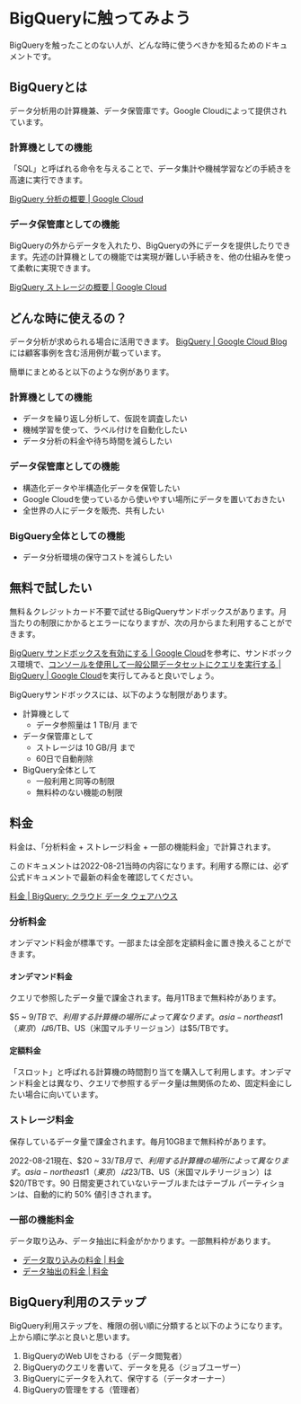 # BigQueryに触ってみよう

BigQueryを触ったことのない人が、どんな時に使うべきかを知るためのドキュメントです。

## BigQueryとは

データ分析用の計算機兼、データ保管庫です。Google Cloudによって提供されています。

### 計算機としての機能

「SQL」と呼ばれる命令を与えることで、データ集計や機械学習などの手続きを高速に実行できます。

[BigQuery 分析の概要 | Google Cloud](https://cloud.google.com/bigquery/docs/query-overview?hl=ja)

### データ保管庫としての機能

BigQueryの外からデータを入れたり、BigQueryの外にデータを提供したりできます。先述の計算機としての機能では実現が難しい手続きを、他の仕組みを使って柔軟に実現できます。

[BigQuery ストレージの概要 | Google Cloud](https://cloud.google.com/bigquery/docs/storage_overview?hl=ja)

## どんな時に使えるの？
データ分析が求められる場合に活用できます。
[BigQuery | Google Cloud Blog](https://cloud.google.com/blog/ja/products/bigquery)には顧客事例を含む活用例が載っています。

簡単にまとめると以下のような例があります。

### 計算機としての機能
- データを繰り返し分析して、仮説を調査したい
- 機械学習を使って、ラベル付けを自動化したい
- データ分析の料金や待ち時間を減らしたい

### データ保管庫としての機能
- 構造化データや半構造化データを保管したい
- Google Cloudを使っているから使いやすい場所にデータを置いておきたい
- 全世界の人にデータを販売、共有したい

### BigQuery全体としての機能
- データ分析環境の保守コストを減らしたい

## 無料で試したい

無料＆クレジットカード不要で試せるBigQueryサンドボックスがあります。月当たりの制限にかかるとエラーになりますが、次の月からまた利用することができます。

[BigQuery サンドボックスを有効にする | Google Cloud](https://cloud.google.com/bigquery/docs/sandbox?hl=ja)を参考に、サンドボックス環境で、[コンソールを使用して一般公開データセットにクエリを実行する | BigQuery | Google Cloud](https://cloud.google.com/bigquery/docs/quickstarts/query-public-dataset-console?hl=ja)を実行してみると良いでしょう。

BigQueryサンドボックスには、以下のような制限があります。

- 計算機として
    - データ参照量は 1 TB/月 まで
- データ保管庫として
    - ストレージは 10 GB/月 まで
    - 60日で自動削除
- BigQuery全体として
    - 一般利用と同等の制限
    - 無料枠のない機能の制限

## 料金

料金は、「分析料金 + ストレージ料金 + 一部の機能料金」で計算されます。

このドキュメントは2022-08-21当時の内容になります。利用する際には、必ず公式ドキュメントで最新の料金を確認してください。

[料金 | BigQuery: クラウド データ ウェアハウス](https://cloud.google.com/bigquery/pricing?hl=ja)

### 分析料金

オンデマンド料金が標準です。一部または全部を定額料金に置き換えることができます。

#### オンデマンド料金

クエリで参照したデータ量で課金されます。毎月1TBまで無料枠があります。

$5 ~ $9 / TBで、利用する計算機の場所によって異なります。asia-northeast1（東京）は$6/TB、US（米国マルチリージョン）は$5/TBです。

#### 定額料金

「スロット」と呼ばれる計算機の時間割り当てを購入して利用します。オンデマンド料金とは異なり、クエリで参照するデータ量は無関係のため、固定料金にしたい場合に向いています。

### ストレージ料金

保存しているデータ量で課金されます。毎月10GBまで無料枠があります。

2022-08-21現在、$20 ~ $33 / TB月で、利用する計算機の場所によって異なります。asia-northeast1（東京）は$23/TB、US（米国マルチリージョン）は$20/TBです。90 日間変更されていないテーブルまたはテーブル パーティションは、自動的に約 50% 値引きされます。

### 一部の機能料金

データ取り込み、データ抽出に料金がかかります。一部無料枠があります。

- [データ取り込みの料金 | 料金](https://cloud.google.com/bigquery/pricing?hl=ja#data_ingestion_pricing)
- [データ抽出の料金 | 料金](https://cloud.google.com/bigquery/pricing?hl=ja#data_extraction_pricing)

## BigQuery利用のステップ

BigQuery利用ステップを、権限の弱い順に分類すると以下のようになります。
上から順に学ぶと良いと思います。

1. BigQueryのWeb UIをさわる（データ閲覧者）
2. BigQueryのクエリを書いて、データを見る（ジョブユーザー）
3. BigQueryにデータを入れて、保守する（データオーナー）
4. BigQueryの管理をする（管理者）
